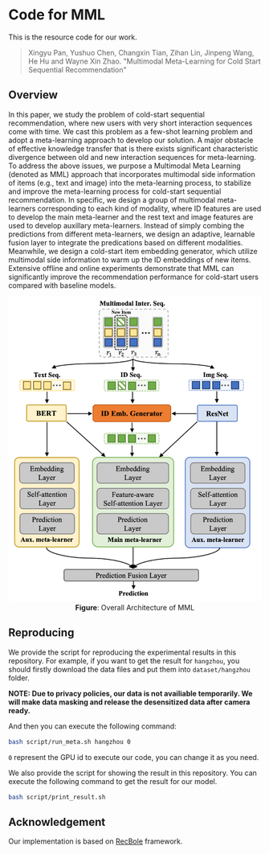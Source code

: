 # Code for MML

This is the resource code for our work.
> Xingyu Pan, Yushuo Chen, Changxin Tian, Zihan Lin, Jinpeng Wang, He Hu and Wayne Xin Zhao. "Multimodal Meta-Learning for Cold Start Sequential Recommendation"

## Overview
In this paper, we study the problem of cold-start sequential recommendation, where new users with very short interaction sequences come with time. We cast this problem as a few-shot learning problem and adopt a meta-learning approach to develop our solution. A major obstacle of effective knowledge transfer that is there exists significant characteristic divergence between old and new interaction sequences for meta-learning. To address the above issues, we purpose a Multimodal Meta Learning (denoted as MML) approach that incorporates multimodal side information of items (e.g., text and image) into the meta-learning process, to stabilize and improve the meta-learning process for cold-start sequential recommendation. In specific, we design a group of multimodal meta-learners corresponding to each kind of modality, where ID features are used to develop the main meta-learner and the rest text and image features are used to develop auxillary meta-learners. Instead of simply combing the predictions from different meta-learners, we design an adaptive, learnable fusion layer to integrate the predications based on different modalities. Meanwhile, we design a cold-start item embedding generator, which utilize multimodal side information to warm up the ID embeddings of new items.
Extensive offline and online experiments demonstrate that MML can significantly improve the recommendation performance for cold-start users compared with baseline models.

<p align="center">
  <img src="model_fig.png" alt="MML structure" width="600">
  <br>
  <b>Figure</b>: Overall Architecture of MML
</p>

## Reproducing
We provide the script for reproducing the experimental results in this repository.
For example, if you want to get the result for `hangzhou`, 
you should firstly download the data files and put them into `dataset/hangzhou` folder.

**NOTE: Due to privacy policies, our data is not availiable temporarily. We will make data masking and release the desensitized data after camera ready.**

And then you can execute the following command:
```bash
bash script/run_meta.sh hangzhou 0
```
`0` represent the GPU id to execute our code, you can change it as you need. 

We also provide the script for showing the result in this repository.
You can execute the following command to get the result for our model.
```bash
bash script/print_result.sh
```

## Acknowledgement
Our implementation is based on [RecBole](https://github.com/RUCAIBox/RecBole) framework.
